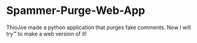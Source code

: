 # Spammer-Purge-Web-App
ThioJoe made a python application that purges fake comments. Now I will try™ to make a web version of it!
